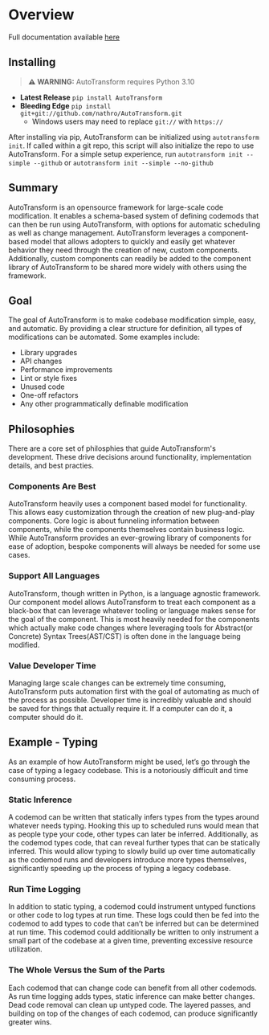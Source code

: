 # **Overview**

Full documentation available [here](https://autotransform.readthedocs.io)

## **Installing**

> **⚠ WARNING:** AutoTransform requires Python 3.10

 - **Latest Release** `pip install AutoTransform`
 - **Bleeding Edge** `pip install git+git://github.com/nathro/AutoTransform.git`
   - Windows users may need to replace `git://` with `https://`

After installing via pip, AutoTransform can be initialized using `autotransform init`. If called within a git repo, this script will also initialize the repo to use AutoTransform. For a simple setup experience, run `autotransform init --simple --github` or `autotransform init --simple --no-github`
## **Summary**

AutoTransform is an opensource framework for large-scale code modification. It enables a schema-based system of defining codemods that can then be run using AutoTransform, with options for automatic scheduling as well as change management. AutoTransform leverages a component-based model that allows adopters to quickly and easily get whatever behavior they need through the creation of new, custom components. Additionally, custom components can readily be added to the component library of AutoTransform to be shared more widely with others using the framework.

## **Goal**

The goal of AutoTransform is to make codebase modification simple, easy, and automatic. By providing a clear structure for definition, all types of modifications can be automated. Some examples include:

* Library upgrades
* API changes
* Performance improvements
* Lint or style fixes
* Unused code
* One-off refactors
* Any other programmatically definable modification

## **Philosophies**

There are a core set of philosphies that guide AutoTransform's development. These drive decisions around functionality, implementation details, and best practies.

### **Components Are Best**

AutoTransform heavily uses a component based model for functionality. This allows easy customization through the creation of new plug-and-play components. Core logic is about funneling information between components, while the components themselves contain business logic. While AutoTransform provides an ever-growing library of components for ease of adoption, bespoke components will always be needed for some use cases.

### **Support All Languages**

AutoTransform, though written in Python, is a language agnostic framework. Our component model allows AutoTransform to treat each component as a black-box that can leverage whatever tooling or language makes sense for the goal of the component. This is most heavily needed for the components which actually make code changes where leveraging tools for Abstract(or Concrete) Syntax Trees(AST/CST) is often done in the language being modified.

### **Value Developer Time**

Managing large scale changes can be extremely time consuming, AutoTransform puts automation first with the goal of automating as much of the process as possible. Developer time is incredibly valuable and should be saved for things that actually require it. If a computer can do it, a computer should do it.

## **Example - Typing**

As an example of how AutoTransform might be used, let’s go through the case of typing a legacy codebase. This is a notoriously difficult and time consuming process.

### **Static Inference**

A codemod can be written that statically infers types from the types around whatever needs typing. Hooking this up to scheduled runs would mean that as people type your code, other types can later be inferred. Additionally, as the codemod types code, that can reveal further types that can be statically inferred. This would allow typing to slowly build up over time automatically as the codemod runs and developers introduce more types themselves, significantly speeding up the process of typing a legacy codebase.

### **Run Time Logging**

In addition to static typing, a codemod could instrument untyped functions or other code to log types at run time. These logs could then be fed into the codemod to add types to code that can’t be inferred but can be determined at run time. This codemod could additionally be written to only instrument a small part of the codebase at a given time, preventing excessive resource utilization.

### **The Whole Versus the Sum of the Parts**

Each codemod that can change code can benefit from all other codemods. As run time logging adds types, static inference can make better changes. Dead code removal can clean up untyped code. The layered passes, and building on top of the changes of each codemod, can produce significantly greater wins.